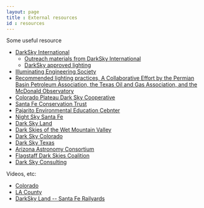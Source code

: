 ```yaml
---
layout: page
title : External resources
id : resources
---
```


Some useful resource

- [DarkSky International](https://darksky.org)
  - [Outreach materials from DarkSky International](https://darksky.org/resources/public-outreach-materials/)
  - [DarkSky approved lighting](https://darksky.org/what-we-do/darksky-approved/)
- [Illuminating Engineering Society](https://www.ies.org/)
- [Recommended lighting practices, A Collaborative Effort by the Permian Basin Petroleum Association, the Texas Oil and Gas Association, and the McDonald Observatory](https://www.txoga.org/wp-content/uploads/2018/02/PBPA_TXOGA_MCD_recommended_lighting_practices_rev180215a.pdf)
- [Colorado Plateau Dark Sky Cooperative](https://extension.usu.edu/iort/cp-darkskies/)
- [Santa Fe Conservation Trust](https://sfct.org/dark-skies/)
- [Pajarito Environmental Education Cebnter](https://peecnature.org/learn/dark-skies/)
- [Night Sky Santa Fe](https://nightskysantafe.org/)
- [Dark Sky Land](https://www.darkskyland.us/)
- [Dark Skies of the Wet Mountain Valley](https://www.darkskiescolorado.org/)
- [Dark Sky Colorado](https://darkskycolorado.org/)
- [Dark Sky Texas](https://darkskytexas.org/)
- [Arizona Astronomy Consortium](https://azastronomy.org/dark-skies-initiatives/)
- [Flagstaff Dark Skies Coalition](https://flagstaffdarkskies.org/)
- [Dark Sky Consulting](https://www.darkskyconsulting.com/)

Videos, etc:

- [Colorado](https://www.youtube.com/watch?v=QyqykIFqNoY)
- [LA County](https://www.youtube.com/watch?v=idStuAKJPZs)
- [DarkSky Land -- Santa Fe Railyards](https://www.youtube.com/watch?v=JV2aY-NLOk8&t=308s)

